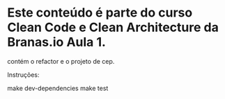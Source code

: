 # Este conteúdo é parte do curso Clean Code e Clean Architecture da Branas.io Aula 1.

contém o refactor e o projeto de cep.

Instruções:

make dev-dependencies
make test
